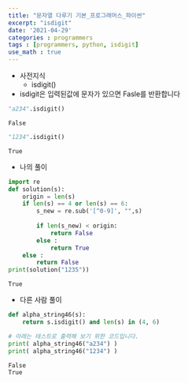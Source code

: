 ```yaml
---
title: "문자열 다루기 기본_프로그래머스_파이썬"
excerpt: "isdigit"
date: '2021-04-29'
categories : programmers
tags : [programmers, python, isdigit]
use_math : true
---
```




* 사전지식
    * isdigit()
* isdigit은 입력된값에 문자가 있으면 Fasle를 반환합니다


```python
"a234".isdigit()
```




    False




```python
"1234".isdigit()
```




    True



* 나의 풀이


```python
import re
def solution(s):
    origin = len(s)
    if len(s) == 4 or len(s) == 6:
        s_new = re.sub('[^0-9]', "",s)
        
        if len(s_new) < origin:
            return False
        else : 
            return True
    else : 
        return False
print(solution("1235"))
```

    True


* 다른 사람 풀이


```python
def alpha_string46(s):
    return s.isdigit() and len(s) in (4, 6)

# 아래는 테스트로 출력해 보기 위한 코드입니다.
print( alpha_string46("a234") )
print( alpha_string46("1234") )

```

    False
    True


